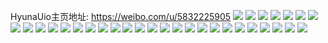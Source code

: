 HyunaUio主页地址: https://weibo.com/u/5832225905 
![](https://wx4.sinaimg.cn/mw2000/006mHqnLly1h9gbj3o18oj32c0340qv5.jpg) 
![](https://wx4.sinaimg.cn/mw2000/006mHqnLly1h9gbj10v75j32c0340qv6.jpg) 
![](https://wx4.sinaimg.cn/mw2000/006mHqnLly1h9gbjtrr66j327y2yju11.jpg) 
![](https://wx4.sinaimg.cn/mw2000/006mHqnLly1h9gbk19zx9j32662w87wk.jpg) 
![](https://wx4.sinaimg.cn/mw2000/006mHqnLly1h9gb81s3qmj32c0340qv5.jpg) 
![](https://wx4.sinaimg.cn/mw2000/006mHqnLly1h9f3i8bn3rj30ku0rsthf.jpg) 
![](https://wx4.sinaimg.cn/mw2000/006mHqnLly1h9d04jy5ivj32c0340b2b.jpg) 
![](https://wx4.sinaimg.cn/mw2000/006mHqnLly1h8vmz7um2bj323u35re82.jpg) 
![](https://wx4.sinaimg.cn/mw2000/006mHqnLly1h8vmyrfu4rj323u35s1ky.jpg) 
![](https://wx4.sinaimg.cn/mw2000/006mHqnLly1h8vmyy8oeyj323u35sb2a.jpg) 
![](https://wx4.sinaimg.cn/mw2000/006mHqnLly1h8vmz0hg74j323u35sqv5.jpg) 
![](https://wx4.sinaimg.cn/mw2000/006mHqnLly1h8vmyvbnzjj323u35se83.jpg) 
![](https://wx4.sinaimg.cn/mw2000/006mHqnLly1h8vmz3l4x8j323u35sb2a.jpg) 
![](https://wx4.sinaimg.cn/mw2000/006mHqnLly1h8vmzgjpk6j323u35skjm.jpg) 
![](https://wx4.sinaimg.cn/mw2000/006mHqnLly1h8vmzbpoczj324836ce82.jpg) 
![](https://wx4.sinaimg.cn/mw2000/006mHqnLly1h8vmyov769j323u35s4qr.jpg) 
![](https://wx4.sinaimg.cn/mw2000/006mHqnLly1h8t7ywcovdj31vt2ifu0y.jpg) 
![](https://wx4.sinaimg.cn/mw2000/006mHqnLly1h8t7z2cc8vj32c034iu0x.jpg) 
![](https://wx4.sinaimg.cn/mw2000/006mHqnLly1h8t7yrqw2uj31wg2j9b2a.jpg) 
![](https://wx4.sinaimg.cn/mw2000/006mHqnLly1h8t7zp5vryj320g2olqv6.jpg) 
![](https://wx4.sinaimg.cn/mw2000/006mHqnLly1h8t7zcwg02j313b1gfkj4.jpg) 
![](https://wx4.sinaimg.cn/mw2000/006mHqnLly1h8t7zj84f2j32af31w7wj.jpg) 
![](https://wx4.sinaimg.cn/mw2000/006mHqnLly1h8t7zaiwajj32c0340b2c.jpg) 
![](https://wx4.sinaimg.cn/mw2000/006mHqnLly1h8t7w7npizj32c0340e84.jpg) 
![](https://wx4.sinaimg.cn/mw2000/006mHqnLly1h8t5a2xr92j32c0340u0x.jpg) 
![](https://wx4.sinaimg.cn/mw2000/006mHqnLly1h8t5ame0egj31zy2nxe82.jpg) 
![](https://wx4.sinaimg.cn/mw2000/006mHqnLly1h8t59wyhkrj32c0340u0x.jpg) 
![](https://wx4.sinaimg.cn/mw2000/006mHqnLly1h8t5be7pq7j321b2pr4qr.jpg) 
![](https://wx4.sinaimg.cn/mw2000/006mHqnLly1h8t5af9ucpj326a2wbkjn.jpg) 
![](https://wx4.sinaimg.cn/mw2000/006mHqnLly1h8i65kuo7lj30wr14sqc4.jpg) 
![](https://wx4.sinaimg.cn/mw2000/006mHqnLly1h895uuey7jj32c0340kjl.jpg) 

